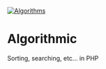 [![Algorithms](https://github.com/cylmat/algorithms-ds/actions/workflows/main.yml/badge.svg)](https://github.com/cylmat/algorithms-ds/actions/workflows/main.yml)

# Algorithmic
Sorting, searching, etc... in PHP
